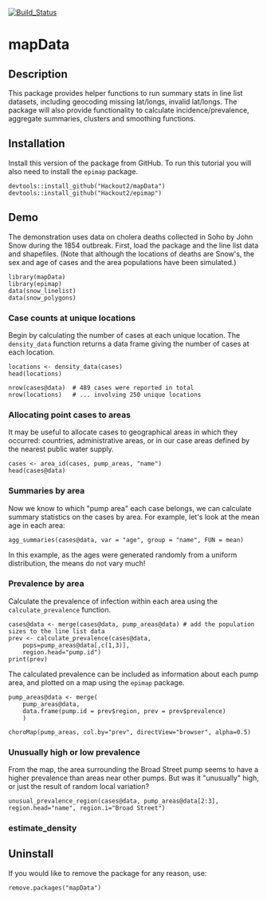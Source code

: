 [![Build_Status](https://travis-ci.org/Hackout2/mapData.svg)](https://travis-ci.org/Hackout2/mapData)


# mapData

## Description
This package provides helper functions to run summary stats in line list datasets, including geocoding missing lat/longs, invalid lat/longs. The package will also provide functionality to calculate incidence/prevalence, aggregate summaries, clusters and smoothing functions.

## Installation
Install this version of the package from GitHub. To run this tutorial you will also need to install the `epimap` package. 

	devtools::install_github("Hackout2/mapData")
	devtools::install_github("Hackout2/epimap")

## Demo
The demonstration uses data on cholera deaths collected in Soho by John Snow during the 1854 outbreak. First, load the package and the line list data and shapefiles. (Note that although the locations of deaths are Snow's, the sex and age of cases and the area populations have been simulated.)

	library(mapData)
	library(epimap)
	data(snow_linelist)
	data(snow_polygons)

### Case counts at unique locations
Begin by calculating the number of cases at each unique location. The `density_data` function returns a data frame giving the number of cases at each location.

	locations <- density_data(cases)
	head(locations)

	nrow(cases@data)  # 489 cases were reported in total
	nrow(locations)   # ... involving 250 unique locations
	
### Allocating point cases to areas
It may be useful to allocate cases to geographical areas in which they occurred: countries, administrative areas, or in our case areas defined by the nearest public water supply.

	cases <- area_id(cases, pump_areas, "name")
	head(cases@data)

### Summaries by area
Now we know to which "pump area" each case belongs, we can calculate summary statistics on the cases by area. For example, let's look at the mean age in each area:

	agg_summaries(cases@data, var = "age", group = "name", FUN = mean)
	
In this example, as the ages were generated randomly from a uniform distribution, the means do not vary much!

### Prevalence by area
Calculate the prevalence of infection within each area using the `calculate_prevalence` function.

	cases@data <- merge(cases@data, pump_areas@data) # add the population sizes to the line list data
	prev <- calculate_prevalence(cases@data, 
		pops=pump_areas@data[,c(1,3)], 
		region.head="pump.id")
	print(prev)

The calculated prevalence can be included as information about each pump area, and plotted on a map using the `epimap` package.

	pump_areas@data <- merge(
		pump_areas@data, 
		data.frame(pump.id = prev$region, prev = prev$prevalence)
		)
		
	choroMap(pump_areas, col.by="prev", directView="browser", alpha=0.5)

### Unusually high or low prevalence
From the map, the area surrounding the Broad Street pump seems to have a higher prevalence than areas near other pumps. But was it "unusually" high, or just the result of random local variation?

	unusual_prevalence_region(cases@data, pump_areas@data[2:3], region.head="name", region.i="Broad Street")

### estimate_density

## Uninstall
If you would like to remove the package for any reason, use:

	remove.packages("mapData")